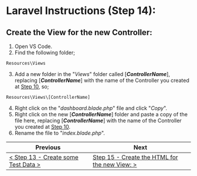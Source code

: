 # Laravel Instructions (Step 14):

## Create the View for the new Controller:

1. Open VS Code.
2. Find the following folder;

```
Resources\Views
```
3. Add a new folder in the "_Views_" folder called [**_ControllerName_**], replacing [**_ControllerName_**] with the name of the Controller you created at [Step 10](laravel-10.md), so;

```
Resources\Views\[ControllerName]
```

4. Right click on the "_dashboard.blade.php_" file and click "_Copy_".
5. Right click on the new [**_ControllerName_**] folder and paste a copy of the file here, replacing [**_ControllerName_**] with the name of the Controller you created at [Step 10](laravel-10.md).
6. Rename the file to "_index.blade.php_".

| Previous | Next |
| -------- | ---- |
| [< Step 13 - Create some Test Data >](laravel-13.md) | [Step 15 - Create the HTML for the new View: >](laravel-15.md) |